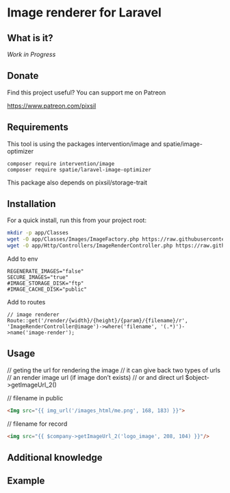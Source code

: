 # Image renderer for Laravel

## What is it?

*Work in Progress*

## Donate

Find this project useful? You can support me on Patreon

https://www.patreon.com/pixsil

## Requirements

This tool is using the packages intervention/image and spatie/image-optimizer

```
composer require intervention/image
composer require spatie/laravel-image-optimizer
```

This package also depends on pixsil/storage-trait

## Installation

For a quick install, run this from your project root:
```bash
mkdir -p app/Classes
wget -O app/Classes/Images/ImageFactory.php https://raw.githubusercontent.com/pixsil/xxxx??
wget -O app/Http/Controllers/ImageRenderController.php https://raw.githubusercontent.com/pixsil/xxxx??
```

Add to env
```
REGENERATE_IMAGES="false"
SECURE_IMAGES="true"
#IMAGE_STORAGE_DISK="ftp"
#IMAGE_CACHE_DISK="public"
```

Add to routes
```
// image renderer
Route::get('/render/{width}/{height}/{param}/{filename}/r', 'ImageRenderController@image')->where('filename', '(.*)')->name('image-render');
```

## Usage

// geting the url for rendering the image
// it can give back two types of urls
// an render image url (if image don’t exists)
// or and direct url
$object->getImageUrl_2()

// filename in public
```html
<Img src="{{ img_url('/images_html/me.png', 168, 183) }}">
```

// filename for record

```html
<img src="{{ $company->getImageUrl_2('logo_image', 208, 104) }}"/>
```

## Additional knowledge

## Example
